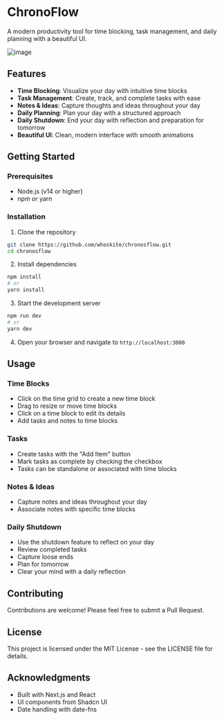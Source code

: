 # ChronoFlow

A modern productivity tool for time blocking, task management, and daily planning with a beautiful UI.

![image](https://github.com/user-attachments/assets/16db7c50-f6ea-416a-a7fd-96c94636cc9d)


## Features

- **Time Blocking**: Visualize your day with intuitive time blocks
- **Task Management**: Create, track, and complete tasks with ease
- **Notes & Ideas**: Capture thoughts and ideas throughout your day
- **Daily Planning**: Plan your day with a structured approach
- **Daily Shutdown**: End your day with reflection and preparation for tomorrow
- **Beautiful UI**: Clean, modern interface with smooth animations

## Getting Started

### Prerequisites

- Node.js (v14 or higher)
- npm or yarn

### Installation

1. Clone the repository
```bash
git clone https://github.com/whoskite/chronosflow.git
cd chronosflow
```

2. Install dependencies
```bash
npm install
# or
yarn install
```

3. Start the development server
```bash
npm run dev
# or
yarn dev
```

4. Open your browser and navigate to `http://localhost:3000`

## Usage

### Time Blocks

- Click on the time grid to create a new time block
- Drag to resize or move time blocks
- Click on a time block to edit its details
- Add tasks and notes to time blocks

### Tasks

- Create tasks with the "Add Item" button
- Mark tasks as complete by checking the checkbox
- Tasks can be standalone or associated with time blocks

### Notes & Ideas

- Capture notes and ideas throughout your day
- Associate notes with specific time blocks

### Daily Shutdown

- Use the shutdown feature to reflect on your day
- Review completed tasks
- Capture loose ends
- Plan for tomorrow
- Clear your mind with a daily reflection

## Contributing

Contributions are welcome! Please feel free to submit a Pull Request.

## License

This project is licensed under the MIT License - see the LICENSE file for details.

## Acknowledgments

- Built with Next.js and React
- UI components from Shadcn UI
- Date handling with date-fns
